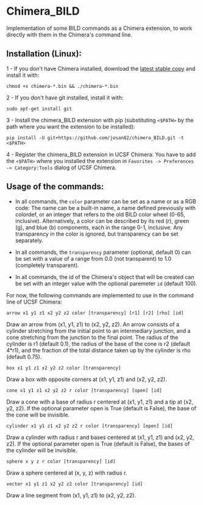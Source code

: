 # Chimera_BILD
Implementation of some BILD commands as a Chimera extension, to work directly with them in the Chimera's command line.


Installation (Linux):
-------------

1 - If you don't have Chimera installed, download the [latest stable copy](http://www.cgl.ucsf.edu/chimera/download.html) and install it with:

``chmod +x chimera-*.bin && ./chimera-*.bin``

2 - If you don't have git installed, install it with:

``sudo apt-get install git``

3 - Install the chimera_BILD extension with pip (substituting ``<$PATH>`` by the path where you want the extension to be installed):

``pip install -U git+https://github.com/josan82/chimera_BILD.git -t <$PATH>``

4 - Register the chimera_BILD extension in UCSF Chimera: You have to add the ``<$PATH>`` where you installed the extension in ``Favorites -> Preferences -> Category:Tools`` dialog of UCSF Chimera.

Usage of the commands:
----------------------

- In all commands, the ``color`` parameter can be set as a name or as a RGB code:
The name can be a built-in name, a name defined previously with colordef, or an integer that refers to the old BILD color wheel (0-65, inclusive). Alternatively, a color can be described by its red (r), green (g), and blue (b) components, each in the range 0-1, inclusive. Any transparency in the color is ignored, but transparency can be set separately.

- In all commands, the ``transparency`` parameter (optional, default 0) can be set with a value of a range from 0.0 (not transparent) to 1.0 (completely transparent).

- In all commands, the id of the Chimera's object that will be created can be set with an integer value with the optional paremeter ``id`` (default 100).

For now, the following commands are implemented to use in the command line of UCSF Chimera:

``arrow x1 y1 z1 x2 y2 z2 color [transparency] [r1] [r2] [rho] [id]``

Draw an arrow from (x1, y1, z1) to (x2, y2, z2). An arrow consists of a cylinder stretching from the initial point to an intermediary junction, and a cone stretching from the junction to the final point. The radius of the cylinder is r1 (default 0.1), the radius of the base of the cone is r2 (default 4*r1), and the fraction of the total distance taken up by the cylinder is rho (default 0.75). 

``box x1 y1 z1 x2 y2 z2 color [transparency]``

Draw a box with opposite corners at (x1, y1, z1) and (x2, y2, z2).

``cone x1 y1 z1 x2 y2 z2 r color [transparency] [open] [id]``

Draw a cone with a base of radius r centered at (x1, y1, z1) and a tip at (x2, y2, z2). If the optional parameter open is True (default is False), the base of the cone will be invisible.

``cylinder x1 y1 z1 x2 y2 z2 r color [transparency] [open] [id]``

Draw a cylinder with radius r and bases centered at (x1, y1, z1) and (x2, y2, z2). If the optional parameter open is True (default is False), the bases of the cylinder will be invisible.

``sphere x y z r color [transparency] [id]``

Draw a sphere centered at (x, y, z) with radius r.

``vector x1 y1 z1 x2 y2 z2 color [transparency] [id]``

Draw a line segment from (x1, y1, z1) to (x2, y2, z2).
